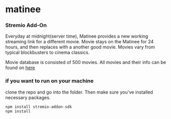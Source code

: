 # matinee 

### Stremio Add-On

Everyday at midnight(server time), Matinee provides a new working streaming link for a different movie.
Movie stays on the Matinee for 24 hours, and then replaces with a another good movie. Movies vary from typical blockbusters to cinema classics.

Movie database is consisted of 500 movies. All movies and their info can be found on [here](https://github.com/isparoz/Matinee/blob/master/films.md)

### if you want to run on your machine

clone the repo and go into the folder. Then make sure you've installed necessary packages.
    
    npm install stremio-addon-sdk
    npm install
